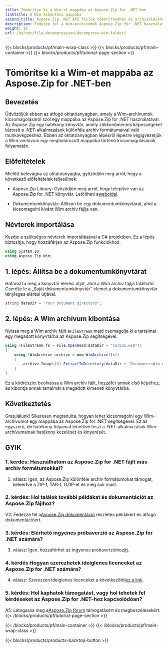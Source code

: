 ```yaml
---
title: Tömörítse ki a Wim-et mappába az Aspose.Zip for .NET-ben
linktitle: A Wim kibontása mappába
second_title: Aspose.Zip .NET API fájlok tömörítéséhez és archiválásához
description: Fedezze fel a Wim-archívumok Aspose.Zip for .NET használatával történő kicsomagolásáról szóló, lépésről lépésre szóló útmutatót. Töltse le a könyvtárat, kövesse az oktatóanyagot, és hatékonyan kezelje az archív fájlokat .NET-alkalmazásaiban.
weight: 16
url: /hu/net/file-decompression/decompress-wim-folder/
---
```


{{< blocks/products/pf/main-wrap-class >}}
{{< blocks/products/pf/main-container >}}
{{< blocks/products/pf/tutorial-page-section >}}

# Tömörítse ki a Wim-et mappába az Aspose.Zip for .NET-ben

## Bevezetés

Üdvözöljük ebben az átfogó oktatóanyagban, amely a Wim-archívumok kicsomagolásáról szól egy mappába az Aspose.Zip for .NET használatával. Az Aspose.Zip egy hatékony könyvtár, amely zökkenőmentes képességeket biztosít a .NET-alkalmazások különféle archív formátumaival való munkavégzéshez. Ebben az oktatóanyagban lépésről lépésre végigvezetjük a Wim-archívum egy meghatározott mappába történő kicsomagolásának folyamatán.

## Előfeltételek

Mielőtt belevágna az oktatóanyagba, győződjön meg arról, hogy a következő előfeltételek teljesülnek:

-  Aspose.Zip Library: Győződjön meg arról, hogy telepítve van az Aspose.Zip for .NET könyvtár. Letöltheti a[weboldal](https://releases.aspose.com/zip/net/).

- Dokumentumkönyvtár: Állítson be egy dokumentumkönyvtárat, ahol a kicsomagolni kívánt Wim archív fájlja van.

## Névterek importálása

Kezdje a szükséges névterek importálásával a C# projektben. Ez a lépés biztosítja, hogy hozzáférjen az Aspose.Zip funkciókhoz.

```csharp
using System.IO;
using Aspose.Zip.Wim;
```

## 1. lépés: Állítsa be a dokumentumkönyvtárat

Határozza meg a könyvtár elérési útját, ahol a Wim archív fájlja található. Cserélje le a „Saját dokumentumkönyvtár” elemet a dokumentumkönyvtár tényleges elérési útjával.

```csharp
string dataDir = "Your Document Directory";
```

## 2. lépés: A Wim archívum kibontása

 Nyissa meg a Wim archív fájlt a`FileStream` majd csomagolja ki a tartalmat egy megadott könyvtárba az Aspose.Zip segítségével.

```csharp
using (FileStream fs = File.OpenRead(dataDir + "corpus.wim"))
{
    using (WimArchive archive = new WimArchive(fs))
    {
        archive.Images[0].ExtractToDirectory(dataDir + "DecompressWim_out");
    }
}
```

Ez a kódrészlet beolvassa a Wim archív fájlt, hozzáfér annak első képéhez, és kibontja annak tartalmát a megadott kimeneti könyvtárba.

## Következtetés

Gratulálunk! Sikeresen megtanulta, hogyan lehet kicsomagolni egy Wim-archívumot egy mappába az Aspose.Zip for .NET segítségével. Ez az egyszerű, de hatékony folyamat lehetővé teszi a .NET-alkalmazások Wim-archívumainak hatékony kezelését és kinyerését.

## GYIK

### 1. kérdés: Használhatom az Aspose.Zip for .NET fájlt más archív formátumokkal?

1. válasz: Igen, az Aspose.Zip különféle archív formátumokat támogat, beleértve a ZIP-t, TAR-t, GZIP-et és még sok mást.

### 2. kérdés: Hol találok további példákat és dokumentációt az Aspose.Zip fájlhoz?

 V2: Fedezze fel a[Aspose.Zip dokumentáció](https://reference.aspose.com/zip/net/) részletes példákért és átfogó dokumentációért.

### 3. kérdés: Elérhető ingyenes próbaverzió az Aspose.Zip for .NET számára?

 3. válasz: Igen, hozzáférhet az ingyenes próbaverzióhoz[itt](https://releases.aspose.com/).

### 4. kérdés Hogyan szerezhetek ideiglenes licenceket az Aspose.Zip for .NET számára?

 4. válasz: Szerezzen ideiglenes licenceket a következőtől[ez a link](https://purchase.aspose.com/temporary-license/).

### 5. kérdés: Hol kaphatok támogatást, vagy hol tehetek fel kérdéseket az Aspose.Zip for .NET-hez kapcsolódóan?

 A5: Látogassa meg a[Aspose.Zip fórum](https://forum.aspose.com/c/zip/37) támogatásért és megbeszélésekért.
{{< /blocks/products/pf/tutorial-page-section >}}

{{< /blocks/products/pf/main-container >}}
{{< /blocks/products/pf/main-wrap-class >}}

{{< blocks/products/products-backtop-button >}}
